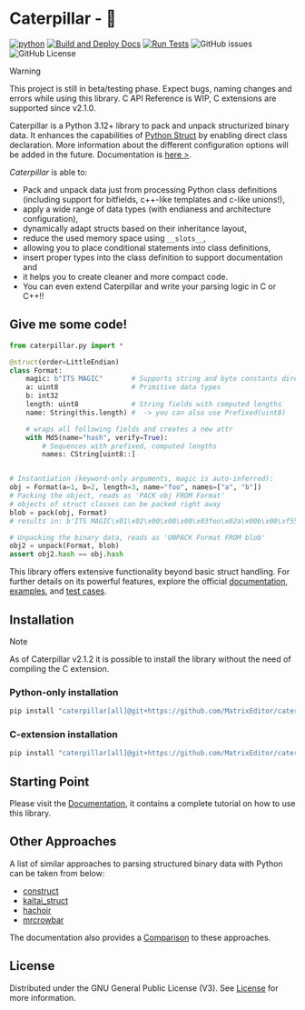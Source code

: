 # Caterpillar - 🐛

[![python](https://img.shields.io/python/required-version-toml?tomlFilePath=https%3A%2F%2Fraw.githubusercontent.com%2FMatrixEditor%2Fcaterpillar%2Fmaster%2Fpyproject.toml&logo=python)](https://www.python.org/downloads/)
[![Build and Deploy Docs](https://github.com/MatrixEditor/caterpillar/actions/workflows/python-sphinx.yml/badge.svg)](https://github.com/MatrixEditor/caterpillar/actions/workflows/python-sphinx.yml)
[![Run Tests](https://github.com/MatrixEditor/caterpillar/actions/workflows/python-test.yml/badge.svg)](https://github.com/MatrixEditor/caterpillar/actions/workflows/python-test.yml)
![GitHub issues](https://img.shields.io/github/issues/MatrixEditor/caterpillar?logo=github)
![GitHub License](https://img.shields.io/github/license/MatrixEditor/caterpillar?logo=github)



> [!WARNING]
> This project is still in beta/testing phase. Expect bugs, naming changes and errors while using this
> library. C API Reference is WIP, C extensions are supported since v2.1.0.

Caterpillar is a Python 3.12+ library to pack and unpack structurized binary data. It
enhances the capabilities of [Python Struct](https://docs.python.org/3/library/struct.html)
by enabling direct class declaration. More information about the different configuration
options will be added in the future. Documentation is [here >](https://matrixeditor.github.io/caterpillar/).

*Caterpillar* is able to:

* Pack and unpack data just from processing Python class definitions (including support for bitfields, c++-like templates and c-like unions!),
* apply a wide range of data types (with endianess and architecture configuration),
* dynamically adapt structs based on their inheritance layout,
* reduce the used memory space using `__slots__`,
* allowing you to place conditional statements into class definitions,
* insert proper types into the class definition to support documentation and
* it helps you to create cleaner and more compact code.
* You can even extend Caterpillar and write your parsing logic in C or C++!!

## Give me some code!

```python
from caterpillar.py import *

@struct(order=LittleEndian)
class Format:
    magic: b"ITS MAGIC"       # Supports string and byte constants directly
    a: uint8                  # Primitive data types
    b: int32
    length: uint8             # String fields with computed lengths
    name: String(this.length) #  -> you can also use Prefixed(uint8)

    # wraps all following fields and creates a new attr
    with Md5(name="hash", verify=True):
        # Sequences with prefixed, computed lengths
        names: CString[uint8::]


# Instantiation (keyword-only arguments, magic is auto-inferred):
obj = Format(a=1, b=2, length=3, name="foo", names=["a", "b"])
# Packing the object, reads as 'PACK obj FROM Format'
# objects of struct classes can be packed right away
blob = pack(obj, Format)
# results in: b'ITS MAGIC\x01\x02\x00\x00\x00\x03foo\x02a\x00b\x00\xf55...

# Unpacking the binary data, reads as 'UNPACK Format FROM blob'
obj2 = unpack(Format, blob)
assert obj2.hash == obj.hash
```

This library offers extensive functionality beyond basic struct handling. For further details
on its powerful features, explore the official [documentation](https://matrixeditor.github.io/caterpillar/),
[examples](./examples/), and [test cases](./test/).

## Installation

> [!NOTE]
> As of Caterpillar v2.1.2 it is possible to install the library without the need of
> compiling the C extension.

### Python-only installation

```bash
pip install "caterpillar[all]@git+https://github.com/MatrixEditor/caterpillar"
```

### C-extension installation

```bash
pip install "caterpillar[all]@git+https://github.com/MatrixEditor/caterpillar/#subdirectory=src/ccaterpillar"
```


## Starting Point

Please visit the [Documentation](https://matrixeditor.github.io/caterpillar/), it contains a complete tutorial on how to use this library.

## Other Approaches

A list of similar approaches to parsing structured binary data with Python can be taken from below:

* [construct](https://github.com/construct/construct)
* [kaitai_struct](https://github.com/kaitai-io/kaitai_struct)
* [hachoir](https://hachoir.readthedocs.io/en/latest/)
* [mrcrowbar](https://github.com/moralrecordings/mrcrowbar)

The documentation also provides a [Comparison](https://matrixeditor.github.io/caterpillar/reference/introduction.html#comparison)
to these approaches.

## License

Distributed under the GNU General Public License (V3). See [License](LICENSE) for more information.